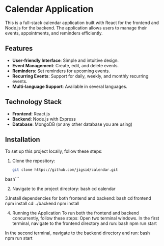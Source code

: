 # Calendar Application

This is a full-stack calendar application built with React for the frontend and Node.js for the backend. The application allows users to manage their events, appointments, and reminders efficiently.

## Features

- **User-friendly Interface**: Simple and intuitive design.
- **Event Management**: Create, edit, and delete events.
- **Reminders**: Set reminders for upcoming events.
- **Recurring Events**: Support for daily, weekly, and monthly recurring events.
- **Multi-language Support**: Available in several languages.

## Technology Stack

- **Frontend**: React.js
- **Backend**: Node.js with Express
- **Database**: MongoDB (or any other database you are using)

## Installation

To set up this project locally, follow these steps:

1. Clone the repository:
   ```bash
   git clone https://github.com/jigsid/calendar.git
 bash```

2. Navigate to the project directory:
bash
cd calendar

3.Install dependencies for both frontend and backend:
bash
cd frontend
npm install
cd ../backend
npm install

4. Running the Application
To run both the frontend and backend concurrently, follow these steps:
Open two terminal windows.
In the first terminal, navigate to the frontend directory and run:
bash
npm run start

In the second terminal, navigate to the backend directory and run:
bash
npm run start
